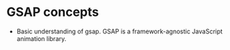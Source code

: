# GSAP concepts

- Basic understanding of gsap. GSAP is a framework-agnostic JavaScript animation library.


